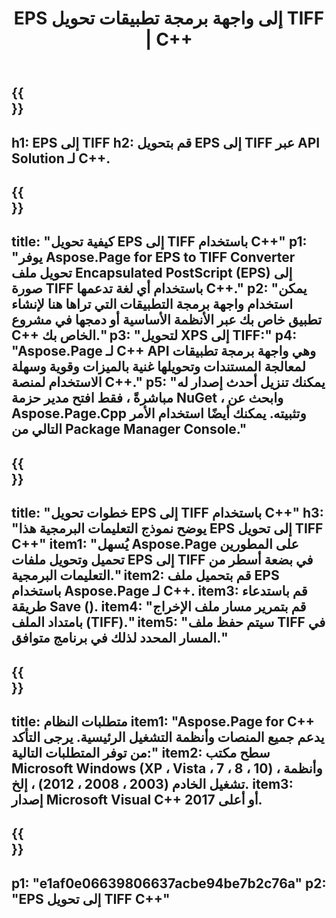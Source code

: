 ﻿---
translation: true
template: /_templates/_conversion-child-cpp.md
title: EPS إلى واجهة برمجة تطبيقات تحويل TIFF | C++
url: /cpp/conversion/eps-to-tiff/
description: EPS إلى تحويل TIFF المقدم من Aspose.Page لحل C++ API. يعمل في بيئة تشغيل C++ لأنظمة التشغيل Windows 32 بت و Windows 64 بت و Linux 64 بت.
informat: EPS
outformat: TIFF
otherformats: XPS PS
---

{{<section banner>}}
---
h1: EPS إلى TIFF
h2: قم بتحويل EPS إلى TIFF عبر API Solution لـ C++.
---

{{<section overview>}}
---
title: "كيفية تحويل EPS إلى TIFF باستخدام C++"
p1: "يوفر Aspose.Page for EPS to TIFF Converter تحويل ملف Encapsulated PostScript (EPS) إلى صورة TIFF باستخدام أي لغة تدعمها C++."
p2: "يمكن استخدام واجهة برمجة التطبيقات التي تراها هنا لإنشاء تطبيق خاص بك عبر الأنظمة الأساسية أو دمجها في مشروع C++ الخاص بك."
p3: "لتحويل XPS إلى TIFF:"
p4: "Aspose.Page لـ C++ API وهي واجهة برمجة تطبيقات لمعالجة المستندات وتحويلها غنية بالميزات وقوية وسهلة الاستخدام لمنصة C++."
p5: "يمكنك تنزيل أحدث إصدار له مباشرةً ، فقط افتح مدير حزمة NuGet ، وابحث عن Aspose.Page.Cpp وتثبيته. يمكنك أيضًا استخدام الأمر التالي من Package Manager Console."
---

{{<section feature1>}}
---
title: "خطوات تحويل EPS إلى TIFF باستخدام C++"
h3: "يوضح نموذج التعليمات البرمجية هذا EPS إلى تحويل TIFF C++"
item1: "يُسهل Aspose.Page على المطورين تحميل وتحويل ملفات EPS إلى TIFF في بضعة أسطر من التعليمات البرمجية."
item2: قم بتحميل ملف EPS باستخدام Aspose.Page لـ C++.
item3: قم باستدعاء طريقة Save ().
item4: "قم بتمرير مسار ملف الإخراج بامتداد الملف (TIFF)."
item5: "سيتم حفظ ملف TIFF في المسار المحدد لذلك في برنامج متوافق."
---

{{<section feature2>}}
---
title: متطلبات النظام
item1: "Aspose.Page for C++ يدعم جميع المنصات وأنظمة التشغيل الرئيسية. يرجى التأكد من توفر المتطلبات التالية:"
item2: سطح مكتب Microsoft Windows (XP ، Vista ، 7 ، 8 ، 10) ، وأنظمة تشغيل الخادم (2003 ، 2008 ، 2012) ، إلخ.
item3: إصدار Microsoft Visual C++ 2017 أو أعلى.
---

{{<section gist>}}
---
p1: "e1af0e06639806637acbe94be7b2c76a"
p2: "EPS إلى تحويل TIFF C++"
---
